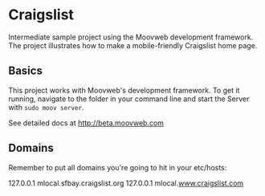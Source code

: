# Craigslist

Intermediate sample project using the Moovweb development framework. The project illustrates how to make a mobile-friendly Craigslist home page.

## Basics
This project works with Moovweb's development framework. To get it running, navigate to the folder in your command line and start the Server with `sudo moov server`.

See detailed docs at http://beta.moovweb.com

## Domains
Remember to put all domains you're going to hit in your etc/hosts:

  127.0.0.1 	mlocal.sfbay.craigslist.org
  127.0.0.1 	mlocal.www.craigslist.com
